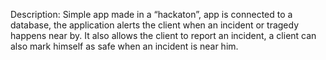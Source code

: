 Description:
Simple app made in a “hackaton”, app is connected to a database, the application alerts the client when an incident or tragedy happens near by.
It also allows the client to report an incident, a client can also mark himself as safe when an incident is near him.
